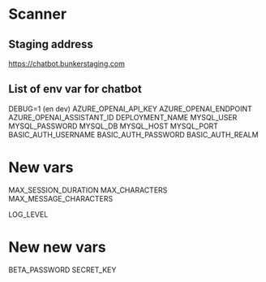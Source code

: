# Scanner

## Staging address

https://chatbot.bunkerstaging.com

## List of env var for chatbot

DEBUG=1 (en dev)
AZURE_OPENAI_API_KEY
AZURE_OPENAI_ENDPOINT
AZURE_OPENAI_ASSISTANT_ID
DEPLOYMENT_NAME
MYSQL_USER
MYSQL_PASSWORD
MYSQL_DB
MYSQL_HOST
MYSQL_PORT
BASIC_AUTH_USERNAME
BASIC_AUTH_PASSWORD
BASIC_AUTH_REALM

# New vars

MAX_SESSION_DURATION
MAX_CHARACTERS
MAX_MESSAGE_CHARACTERS

LOG_LEVEL

# New new vars

BETA_PASSWORD
SECRET_KEY
